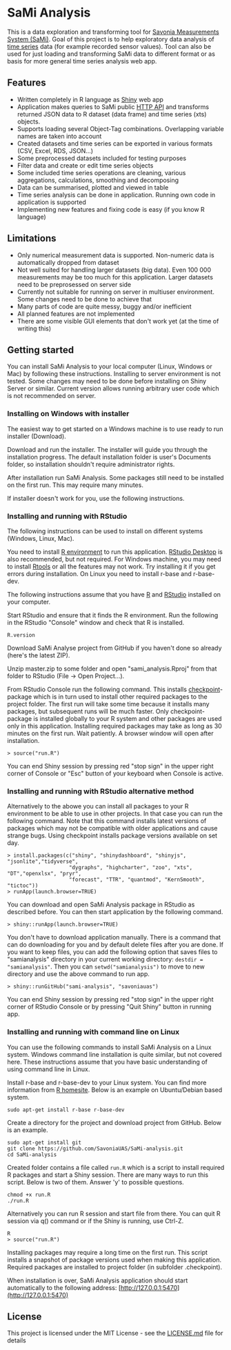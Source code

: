 # SaMi Analysis

This is a data exploration and transforming tool for [Savonia Measurements System (SaMi)](http://sami.savonia.fi/). Goal of this project is to help exploratory data analysis of [time series](https://en.wikipedia.org/wiki/Time_series) data (for example recorded sensor values). Tool can also be used for just loading and transforming SaMi data to different format or as basis for more general time series analysis web app.

## Features

- Written completely in R language as [Shiny](https://shiny.rstudio.com/) web app
- Application makes queries to SaMi public [HTTP API](https://sami.savonia.fi/Manage/Home/Help#json) and transforms returned JSON data to R dataset (data frame) and time series (xts) objects.
- Supports loading several Object-Tag combinations. Overlapping variable names are taken into account
- Created datasets and time series can be exported in various formats (CSV, Excel, RDS, JSON...)
- Some preprocessed datasets included for testing purposes
- Filter data and create or edit time series objects
- Some included time series operations are cleaning, various aggregations, calculations, smoothing and decomposing
- Data can be summarised, plotted and viewed in table
- Time series analysis can be done in application. Running own code in application is supported
- Implementing new features and fixing code is easy (if you know R language)

## Limitations

- Only numerical measurement data is supported. Non-numeric data is automatically dropped from dataset
- Not well suited for handling larger datasets (big data). Even 100 000 measurements may be too much for this application. Larger datasets need to be preprosessed on server side
- Currently not suitable for running on server in multiuser environment. Some changes need to be done to achieve that
- Many parts of code are quite messy, buggy and/or inefficient
- All planned features are not implemented
- There are some visible GUI elements that don't work yet (at the time of writing this)

## Getting started

You can install SaMi Analysis to your local computer (Linux, Windows or Mac) by following these instructions. Installing to server environment is not tested. Some changes may need to be done before installing on Shiny Server or similar. Current version allows running arbitrary user code which is not recommended on server.

### Installing on Windows with installer

The easiest way to get started on a Windows machine is to use ready to run installer (Download).

Download and run the installer. The installer will guide you through the installation progress. The default installation folder is user's Documents folder, so installation shouldn't require administrator rights. 

After installation run SaMi Analysis. Some packages still need to be installed on the first run. This may require many minutes.

If installer doesn't work for you, use the following instructions.

### Installing and running with RStudio

The following instructions can be used to install on different systems (Windows, Linux, Mac).

You need to install [R environment](https://cloud.r-project.org/) to run this application. [RStudio Desktop](https://www.rstudio.com/products/rstudio/download/#download) is also recommended, but not required. For Windows machine, you may need to install [Rtools](https://cran.r-project.org/bin/windows/Rtools/) or all the features may not work. Try installing it if you get errors during installation. On Linux you need to install r-base and r-base-dev.

The following instructions assume that you have [R](https://cloud.r-project.org/) and [RStudio](https://www.rstudio.com/products/rstudio/download/#download) installed on your computer. 

Start RStudio and ensure that it finds the R environment. Run the following in the RStudio "Console" window and check that R is installed.

```
R.version
```
Download SaMi Analyse project from GitHub if you haven't done so already (here's the latest ZIP).

Unzip master.zip to some folder and open "sami_analysis.Rproj" from that folder to RStudio (File -> Open Project...).

From RStudio Console run the following command. This installs [checkpoint](https://cran.r-project.org/web/packages/checkpoint/vignettes/checkpoint.html)-package which is in turn used to install other required packages to the project folder. The first run will take some time because it installs many packages, but subsequent runs will be much faster. Only checkpoint-package is installed globally to your R system and other packages are used only in this application. Installing required packages may take as long as 30 minutes on the first run. Wait patiently. A browser window will open after installation.

```
> source("run.R")
```

You can end Shiny session by pressing red "stop sign" in the upper right corner of Console or "Esc" button of your keyboard when Console is active.


### Installing and running with RStudio alternative method

Alternatively to the abowe you can install all packages to your R environment to be able to use in other projects. In that case you can run the following command. Note that this command installs latest versions of packages which may not be compatible with older applications and cause strange bugs. Using checkpoint installs package versions available on set day.

```
> install.packages(c("shiny", "shinydashboard", "shinyjs", "jsonlite","tidyverse",
                    "dygraphs", "highcharter", "zoo", "xts", "DT","openxlsx", "pryr",
                    "forecast", "TTR", "quantmod", "KernSmooth", "tictoc"))
> runApp(launch.browser=TRUE)
```
You can download and open SaMi Analysis package in RStudio as described before. You can then start application by the following command.

```
> shiny::runApp(launch.browser=TRUE)
```
You don't have to download application manually. There is a command that can do downloading for you and by default delete files after you are done. If you want to keep files, you can add the following option that saves files to "samianalysis" directory in your current working directory: `destdir = "samianalysis"`. Then you can `setwd("samianalysis")` to move to new directory and use the above command to run app.

```
> shiny::runGitHub("sami-analysis", "savoniauas")
```

You can end Shiny session by pressing red "stop sign" in the upper right corner of RStudio Console or by pressing "Quit Shiny" button in running app. 

### Installing and running with command line on Linux

You can use the following commands to install SaMi Analysis on a Linux system. Windows command line installation is quite similar, but not covered here. These instructions assume that you have basic understanding of using command line in Linux.

Install r-base and r-base-dev to your Linux system. You can find more information from [R homesite](https://cloud.r-project.org/). Below is an example on Ubuntu/Debian based system.

```
sudo apt-get install r-base r-base-dev
```
Create a directory for the project and download project from GitHub. Below is an example.

```
sudo apt-get install git
git clone https://github.com/SavoniaUAS/SaMi-analysis.git
cd SaMi-analysis

```
Created folder contains a file called `run.R` which is a script to install required R packages and start a Shiny session. There are many ways to run this script. Below is two of them. Answer 'y' to possible questions.

```
chmod +x run.R
./run.R
```
Alternatively you can run R session and start file from there. You can quit R session via q() command or if the Shiny is running, use Ctrl-Z.

```
R
> source("run.R")
```
Installing packages may require a long time on the first run. This script installs a snapshot of package versions used when making this application. Required packages are installed to project folder (in subfolder .checkpoint).

When installation is over, SaMi Analysis application should start automatically to the following address: [http://127.0.0.1:5470](http://127.0.0.1:5470)

## License

This project is licensed under the MIT License - see the [LICENSE.md](LICENSE.md) file for details

